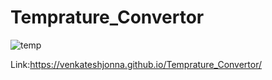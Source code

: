 # Temprature_Convertor

![temp](https://github.com/venkateshjonna/Temprature_Convertor/assets/110156731/c629bc44-8363-48af-8399-cbe40f788311)


Link:https://venkateshjonna.github.io/Temprature_Convertor/
